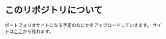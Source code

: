 # このリポジトリについて
ポートフォリオサイトになる予定のなにかをアップロードしていきます。
サイトは[ここ](https://bubbleshaker.github.io/bubble-shaker.github.io/)から見れます。